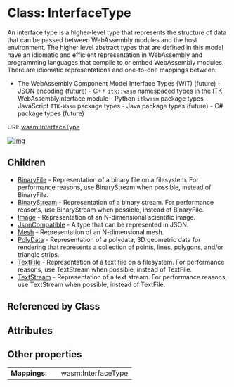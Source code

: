 
# Class: InterfaceType


An interface type is a higher-level type that represents the structure of data that can be passed between WebAssembly modules and the host environment.
The higher level abstract types that are defined in this model have an idiomatic and efficient representation in WebAssembly and programming languages that compile to or embed WebAssembly modules.
There are idiomatic representations and one-to-one mappings between:
- The WebAssembly Component Model Interface Types (WIT) (future) - JSON encoding (future) - C++ `itk::wasm` namespaced types in the ITK WebAssemblyInterface module - Python `itkwasm` package types - JavaScript `ITK-Wasm` package types - Java package types (future) - C# package types (future)

URI: [wasm:InterfaceType](https://w3id.org/itk/wasmInterfaceType)


[![img](https://yuml.me/diagram/nofunky;dir:TB/class/[TextStream],[TextFile],[PolyData],[Mesh],[JsonCompatible],[InterfaceType]^-[TextStream],[InterfaceType]^-[TextFile],[InterfaceType]^-[PolyData],[InterfaceType]^-[Mesh],[InterfaceType]^-[JsonCompatible],[InterfaceType]^-[Image],[InterfaceType]^-[BinaryStream],[InterfaceType]^-[BinaryFile],[Image],[BinaryStream],[BinaryFile])](https://yuml.me/diagram/nofunky;dir:TB/class/[TextStream],[TextFile],[PolyData],[Mesh],[JsonCompatible],[InterfaceType]^-[TextStream],[InterfaceType]^-[TextFile],[InterfaceType]^-[PolyData],[InterfaceType]^-[Mesh],[InterfaceType]^-[JsonCompatible],[InterfaceType]^-[Image],[InterfaceType]^-[BinaryStream],[InterfaceType]^-[BinaryFile],[Image],[BinaryStream],[BinaryFile])

## Children

 * [BinaryFile](BinaryFile.md) - Representation of a binary file on a filesystem. For performance reasons, use BinaryStream when possible, instead of BinaryFile.
 * [BinaryStream](BinaryStream.md) - Representation of a binary stream. For performance reasons, use BinaryStream when possible, instead of BinaryFile.
 * [Image](Image.md) - Representation of an N-dimensional scientific image.
 * [JsonCompatible](JsonCompatible.md) - A type that can be represented in JSON.
 * [Mesh](Mesh.md) - Representation of an N-dimensional mesh.
 * [PolyData](PolyData.md) - Representation of a polydata, 3D geometric data for rendering that represents a collection of points, lines, polygons, and/or triangle strips.
 * [TextFile](TextFile.md) - Representation of a text file on a filesystem. For performance reasons, use TextStream when possible, instead of TextFile.
 * [TextStream](TextStream.md) - Representation of a text stream. For performance reasons, use TextStream when possible, instead of TextFile.

## Referenced by Class


## Attributes


## Other properties

|  |  |  |
| --- | --- | --- |
| **Mappings:** | | wasm:InterfaceType |

